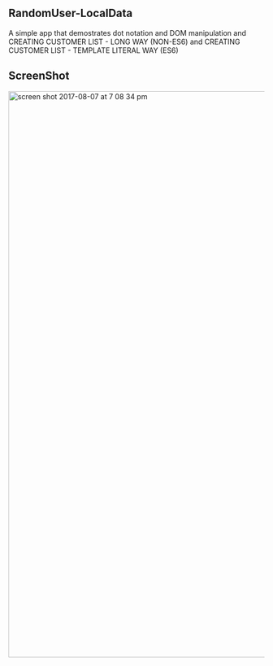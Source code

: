 ## RandomUser-LocalData

A simple app that demostrates dot notation and DOM manipulation and CREATING CUSTOMER LIST - LONG WAY (NON-ES6) and CREATING CUSTOMER LIST - TEMPLATE LITERAL WAY (ES6)

## ScreenShot
<img width="1114" alt="screen shot 2017-08-07 at 7 08 34 pm" src="https://user-images.githubusercontent.com/28902787/29050884-618efab6-7ba4-11e7-8927-6a79d88b4ede.png">
